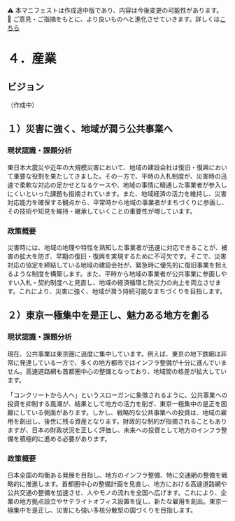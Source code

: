 ⚠️ 本マニフェストは作成途中版であり、内容は今後変更の可能性があります。  
💬 ご意見・ご指摘をもとに、より良いものへと進化させていきます。詳しくは[こちら](README.md#このマニフェスト自身もみんなの知恵を集めて改善していきます)

# ４．産業

## ビジョン

（作成中）

## １）災害に強く、地域が潤う公共事業へ

### 現状認識・課題分析

東日本大震災や近年の大規模災害において、地域の建設会社は復旧・復興において重要な役割を果たしてきました。その一方で、平時の入札制度が、災害時の迅速で柔軟な対応の足かせとなるケースや、地域の事情に精通した事業者が参入しにくいといった課題も指摘されています。また、地域経済の活力を維持し、災害対応能力を確保する観点から、平常時から地域の事業者がまちづくりに参画し、その技術や知見を維持・継承していくことの重要性が増しています。

### 政策概要

災害時には、地域の地理や特性を熟知した事業者が迅速に対応できることが、被害の拡大を防ぎ、早期の復旧・復興を実現するために不可欠です。そこで、災害対応の協定を締結している地域の建設会社が、緊急時に優先的に復旧事業を担えるような制度を構築します。また、平時から地域の事業者が公共事業に参画しやすい入札・契約制度へと見直し、地域の経済循環と防災力の向上を両立させます。これにより、災害に強く、地域が潤う持続可能なまちづくりを目指します。

## ２）東京一極集中を是正し、魅力ある地方を創る

### 現状認識・課題分析

現在、公共事業は東京圏に過度に集中しています。例えば、東京の地下鉄網は非常に発達している一方で、多くの地方都市ではインフラ整備が十分に進んでいません。高速道路網も首都圏中心の整備となっており、地域間の格差が拡大しています。

「コンクリートから人へ」というスローガンに象徴されるように、公共事業への投資を抑制する風潮が、結果として地方の活力を削ぎ、東京一極集中の是正を困難にしている側面があります。しかし、戦略的な公共事業への投資は、地域の雇用を創出し、後世に残る資産となります。財政的な制約が指摘されることもありますが、日本の財政状況を正しく評価し、未来への投資として地方のインフラ整備を積極的に進める必要があります。

### 政策概要

日本全国の均衡ある発展を目指し、地方のインフラ整備、特に交通網の整備を戦略的に推進します。首都圏中心の整備計画を見直し、地方における高速道路網や公共交通の整備を加速させ、人やモノの流れを全国へ広げます。これにより、企業の地方拠点設立やサテライトオフィス設置を促し、新たな雇用を創出。東京一極集中を是正し、災害にも強い多核分散型の国づくりを目指します。
